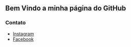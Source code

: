 ## Bem Vindo a minha página do GitHub

### Contato
 - [Instagram](https://www.instagram.com/nicollasivanno/)
 - [Facebook](https://www.facebook.com/nicollas.ivanno/)
